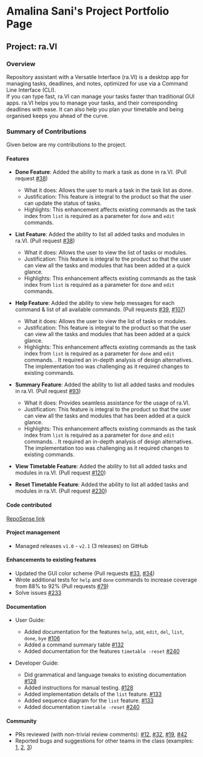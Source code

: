 # Amalina Sani's Project Portfolio Page

## Project: ra.VI
### Overview
Repository assistant with a Versatile Interface (ra.VI) is a desktop app for managing tasks, deadlines, and notes, optimized for use via a Command Line Interface (CLI).  
If you can type fast, ra.VI can manage your tasks faster than traditional GUI apps.
ra.VI helps you to manage your tasks, and their corresponding deadlines with ease. It can also help you plan your timetable and being organised keeps you ahead of the curve.

### Summary of Contributions
Given below are my contributions to the project.

#### Features
* **Done Feature**: Added the ability to mark a task as done in ra.VI. (Pull request [\#38](https://github.com/AY2021S1-CS2113T-T09-2/tp/pull/38))
  * What it does: Allows the user to mark a task in the task list as done.
  * Justification: This feature is integral to the product so that the user can update the status of tasks.
  * Highlights: This enhancement affects existing commands as the task index from `list` is required as a parameter for `done` and `edit` commands.
  
* **List Feature**: Added the ability to list all added tasks and modules in ra.VI. (Pull request [\#38](https://github.com/AY2021S1-CS2113T-T09-2/tp/pull/38))
  * What it does: Allows the user to view the list of tasks or modules. 
  * Justification: This feature is integral to the product so that the user can view all the tasks and modules that has been added at a quick glance. 
  * Highlights: This enhancement affects existing commands as the task index from `list` is required as a parameter for `done` and `edit` commands.

* **Help Feature**: Added the ability to view help messages for each command & list of all available commands. (Pull requests [\#39](https://github.com/AY2021S1-CS2113T-T09-2/tp/pull/39), [\#107](https://github.com/AY2021S1-CS2113T-T09-2/tp/pull/107))
  * What it does: Allows the user to view the list of tasks or modules. 
  * Justification: This feature is integral to the product so that the user can view all the tasks and modules that has been added at a quick glance. 
  * Highlights: This enhancement affects existing commands as the task index from `list` is required as a parameter for `done` and `edit` commands.
  . It required an in-depth analysis of design alternatives. The implementation too was challenging as it required changes to existing commands.

* **Summary Feature**: Added the ability to list all added tasks and modules in ra.VI. (Pull request [\#93](https://github.com/AY2021S1-CS2113T-T09-2/tp/pull/93))
  * What it does: Provides seamless assistance for the usage of ra.VI. 
  * Justification: This feature is integral to the product so that the user can view all the tasks and modules that has been added at a quick glance. 
  * Highlights: This enhancement affects existing commands as the task index from `list` is required as a parameter for `done` and `edit` commands.
  . It required an in-depth analysis of design alternatives. The implementation too was challenging as it required changes to existing commands.
  
* **View Timetable Feature**: Added the ability to list all added tasks and modules in ra.VI. (Pull request [\#120](https://github.com/AY2021S1-CS2113T-T09-2/tp/pull/120))

* **Reset Timetable Feature**: Added the ability to list all added tasks and modules in ra.VI. (Pull request [\#230](https://github.com/AY2021S1-CS2113T-T09-2/tp/pull/230))

#### Code contributed
[RepoSense link]()

#### Project management
* Managed releases `v1.0` - `v2.1` (3 releases) on GitHub

#### Enhancements to existing features
  * Updated the GUI color scheme (Pull requests [\#33](), [\#34]())
  * Wrote additional tests for `help` and `done` commands to increase coverage from 88% to 92% (Pull requests [\#79]())
  * Solve issues [\#233]()
  
#### Documentation
  * User Guide:
    * Added documentation for the features `help`, `add`, `edit`, `del`, `list`, `done`, `bye` [\#106]()
    * Added a command summary table [\#132]()
    * Added documentation for the features `timetable -reset` [\#240]()
    
  * Developer Guide:
    * Did grammatical and language tweaks to existing documentation [\#128]()
    * Added instructions for manual testing. [\#128]()
    * Added implementation details of the `list` feature. [\#133]()
    * Added sequence diagram for the `list` feature. [\#133]()
    * Added documentation `timetable -reset` [\#240]()
    
    
#### Community
  * PRs reviewed (with non-trivial review comments): [\#12](), [\#32](), [\#19](), [\#42]()
  * Reported bugs and suggestions for other teams in the class (examples: [1](), [2](), [3]())
